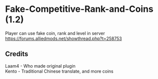 # Fake-Competitive-Rank-and-Coins (1.2)
Player can use fake coin, rank and level in server
https://forums.alliedmods.net/showthread.php?t=258753

## Credits
Laam4 - Who made original plugin  
Kento - Traditional Chinese translate, and more coins
